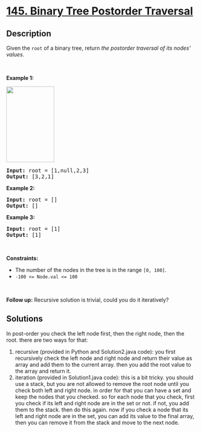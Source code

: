 # [145. Binary Tree Postorder Traversal](https://leetcode.com/problems/binary-tree-postorder-traversal)

## Description

<p>Given the <code>root</code> of a&nbsp;binary tree, return <em>the postorder traversal of its nodes&#39; values</em>.</p>

<p>&nbsp;</p>
<p><strong class="example">Example 1:</strong></p>
<img alt="" src="https://fastly.jsdelivr.net/gh/doocs/leetcode@main/solution/0100-0199/0145.Binary%20Tree%20Postorder%20Traversal/images/pre1.jpg" style="width: 127px; height: 200px;" />
<pre>
<strong>Input:</strong> root = [1,null,2,3]
<strong>Output:</strong> [3,2,1]
</pre>

<p><strong class="example">Example 2:</strong></p>

<pre>
<strong>Input:</strong> root = []
<strong>Output:</strong> []
</pre>

<p><strong class="example">Example 3:</strong></p>

<pre>
<strong>Input:</strong> root = [1]
<strong>Output:</strong> [1]
</pre>

<p>&nbsp;</p>
<p><strong>Constraints:</strong></p>

<ul>
	<li>The number of the nodes in the tree is in the range <code>[0, 100]</code>.</li>
	<li><code>-100 &lt;= Node.val &lt;= 100</code></li>
</ul>

<p>&nbsp;</p>
<strong>Follow up:</strong> Recursive solution is trivial, could you do it iteratively?

## Solutions
In post-order you check the left node first, then the right node, then the root. there are two ways for that:
1) recursive (provided in Python and Solution2.java code): you first recursively check the left node and right node and return their value as array and add them to the current array. then you add the root value to the array and return it.    
2) iteration (provided in Solution1.java code): this is a bit tricky. you should use a stack, but you are not allowed to remove the root node until you check both left and right node. in order for that you can have a set and keep the nodes that you checked. so for each node that you check, first you check if its left and right node are in the set or not. if not, you add them to the stack. then do this again. now if you check a node that its left and right node are in the set, you can add its value to the final array, then you can remove it from the stack and move to the next node.